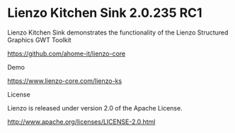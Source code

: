 Lienzo Kitchen Sink 2.0.235 RC1
======

Lienzo Kitchen Sink demonstrates the functionality of the Lienzo Structured Graphics GWT Toolkit

https://github.com/ahome-it/lienzo-core

Demo

https://www.lienzo-core.com/lienzo-ks

License

Lienzo is released under version 2.0 of the Apache License.

http://www.apache.org/licenses/LICENSE-2.0.html
